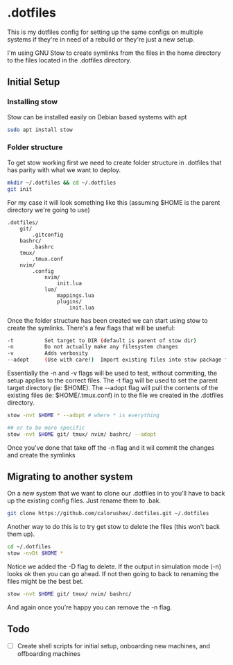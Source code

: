 # .dotfiles

This is my dotfiles config for setting up the same configs on multiple systems if they're in need of a rebuild or they're just a new setup.

I'm using GNU Stow to create symlinks from the files in the home directory to the files located in the .dotfiles directory.

## Initial Setup

### Installing stow

Stow can be installed easily on Debian based systems with apt

``` sh
sudo apt install stow
```

### Folder structure

To get stow working first we need to create folder structure in .dotfiles that has parity with what we want to deploy.

``` sh
mkdir ~/.dotfiles && cd ~/.dotfiles
git init
```

For my case it will look something like this (assuming $HOME is the parent directory we're going to use)

```
.dotfiles/
    git/
        .gitconfig
    bashrc/
        .bashrc
    tmux/
        .tmux.conf
    nvim/
        .config
            nvim/
                init.lua
            lua/
                mappings.lua
                plugins/
                    init.lua
```

Once the folder structure has been created we can start using stow to create the symlinks. There's a few flags that will be useful:

``` sh
-t          Set target to DIR (default is parent of stow dir)
-n          Do not actually make any filesystem changes
-v          Adds verbosity
--adopt     (Use with care!)  Import existing files into stow package from target. This will be used to do the initial setup
```

Essentially the -n and -v flags will be used to test, without commiting, the setup applies to the correct files. The -t flag will be used to set the parent target directory (ie: $HOME). The --adopt flag will pull the contents of the existing files (ie: $HOME/.tmux.conf) in to the file we created in the .dotfiles directory.

``` sh
stow -nvt $HOME * --adopt # where * is everything

## or to be more specific
stow -nvt $HOME git/ tmux/ nvim/ bashrc/ --adopt
```

Once you've done that take off the -n flag and it wil commit the changes and create the symlinks

## Migrating to another system

On a new system that we want to clone our .dotfiles in to you'll have to back up the existing config files. Just rename them to .bak.

```sh
git clone https://github.com/calorushex/.dotfiles.git ~/.dotfiles
```

Another way to do this is to try get stow to delete the files (this won't back them up).

``` sh
cd ~/.dotfiles
stow -nvDt $HOME *
```

Notice we added the -D flag to delete. If the output in simulation mode (-n) looks ok then you can go ahead. If not then going to back to renaming the files might be the best bet.

```sh
stow -nvt $HOME git/ tmux/ nvim/ bashrc/
```

And again once you're happy you can remove the -n flag.

## Todo
- [ ] Create shell scripts for initial setup, onboarding new machines, and offboarding machines
